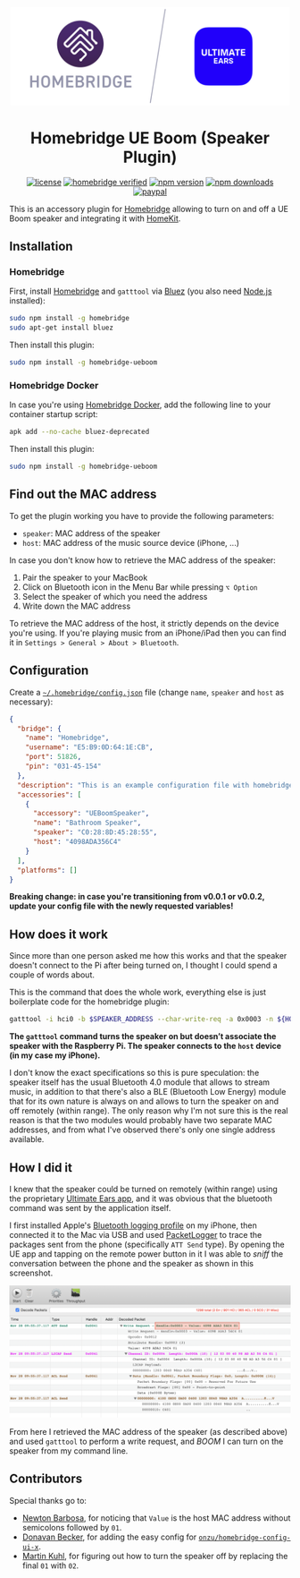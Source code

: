 <p align="center">
  <a href="https://github.com/alessandroaime/homebridge-ueboom"><img src="README/logo.png" width="500px"></a>
</p>

<span align="center">

# Homebridge UE Boom (Speaker Plugin)

<a href="https://opensource.org/licenses/MIT"><img title="license" src="https://img.shields.io/badge/License-MIT-yellow.svg" ></a>
<a href="https://github.com/homebridge/homebridge/wiki/Verified-Plugins"><img title="homebridge verified" src="https://badgen.net/badge/homebridge/verified/purple" ></a>
<a href="https://www.npmjs.com/package/homebridge-ueboom"><img title="npm version" src="https://badgen.net/npm/v/homebridge-ueboom" ></a>
<a href="https://www.npmjs.com/package/homebridge-ueboom"><img title="npm downloads" src="https://badgen.net/npm/dt/homebridge-ueboom" ></a>
<a href="https://www.paypal.me/alessandroaime"><img title="paypal" src="https://badgen.net/badge/Donate/PayPal/91BE09" ></a>

</span>

This is an accessory plugin for [Homebridge](https://github.com/nfarina/homebridge) allowing to turn on and off a UE Boom speaker and integrating it with [HomeKit](https://www.apple.com/ios/home/).

## Installation

### Homebridge

First, install [Homebridge](https://github.com/nfarina/homebridge) and `gatttool` via [Bluez](http://www.bluez.org) (you also need [Node.js](https://nodejs.org/) installed):

```bash
sudo npm install -g homebridge
sudo apt-get install bluez
```

Then install this plugin:

```bash
sudo npm install -g homebridge-ueboom
```

### Homebridge Docker

In case you're using [Homebridge Docker](https://github.com/oznu/docker-homebridge), add the following line to your container startup script:

```bash
apk add --no-cache bluez-deprecated
```

Then install this plugin:

```bash
sudo npm install -g homebridge-ueboom
```

## Find out the MAC address

To get the plugin working you have to provide the following parameters:

  * `speaker`: MAC address of the speaker
  * `host`: MAC address of the music source device (iPhone, ...)

In case you don't know how to retrieve the MAC address of the speaker:

 1. Pair the speaker to your MacBook
 2. Click on Bluetooth icon in the Menu Bar while pressing `⌥ Option`
 3. Select the speaker of which you need the address
 4. Write down the MAC address

To retrieve the MAC address of the host, it strictly depends on the device you're using. If you're playing music from an iPhone/iPad then you can find it in `Settings > General > About > Bluetooth`.

## Configuration

Create a [`~/.homebridge/config.json`](https://github.com/nfarina/homebridge/blob/master/config-sample.json) file (change `name`, `speaker` and `host` as necessary):


```json
{
  "bridge": {
    "name": "Homebridge",
    "username": "E5:B9:0D:64:1E:CB",
    "port": 51826,
    "pin": "031-45-154"
  },
  "description": "This is an example configuration file with homebridge-ueboom plugin.",
  "accessories": [
    {
      "accessory": "UEBoomSpeaker",
      "name": "Bathroom Speaker",
      "speaker": "C0:28:8D:45:28:55",
      "host": "4098ADA356C4"
    }
  ],
  "platforms": []
}
```

**Breaking change: in case you're transitioning from v0.0.1 or v0.0.2, update your config file with the newly requested variables!**

## How does it work

Since more than one person asked me how this works and that the speaker doesn't connect to the Pi after being turned on, I thought I could spend a couple of words about.

This is the command that does the whole work, everything else is just boilerplate code for the homebridge plugin:

```bash
gatttool -i hci0 -b $SPEAKER_ADDRESS --char-write-req -a 0x0003 -n ${HOST_ADDRESS}01
```

**The `gatttool` command turns the speaker on but doesn’t associate the speaker with the Raspberry Pi. The speaker connects to the `host` device (in my case my iPhone).**

I don't know the exact specifications so this is pure speculation: the speaker itself has the usual Bluetooth 4.0 module that allows to stream music, in addition to that there's also a BLE (Bluetooth Low Energy) module that for its own nature is always on and allows to turn the speaker on and off remotely (within range). The only reason why I'm not sure this is the real reason is that the two modules would probably have two separate MAC addresses, and from what I've observed there's only one single address available.

## How I did it

I knew that the speaker could be turned on remotely (within range) using the proprietary [Ultimate Ears app](https://apps.apple.com/us/app/boom-megaboom/id632344648), and it was obvious that the bluetooth command was sent by the application itself.

I first installed Apple's [Bluetooth logging profile](https://developer.apple.com/services-account/download?path=/iOS/iOS_Logs/iOSBluetoothLogging.mobileconfig) on my iPhone, then connected it to the Mac via USB and used [PacketLogger](https://download.developer.apple.com/Developer_Tools/Additional_Tools_for_Xcode_11/Additional_Tools_for_Xcode_11.dmg) to trace the packages sent from the phone (specifically `ATT Send` type). By opening the UE app and tapping on the remote power button in it I was able to *sniff* the conversation between the phone and the speaker as shown in this screenshot.

![packetLoggerScreenshot](README/packetLoggerScreenshot.png)

From here I retrieved the MAC address of the speaker (as described above) and used `gatttool` to perform a write request, and *BOOM* I can turn on the speaker from my command line.

## Contributors

Special thanks go to:

- [Newton Barbosa](https://github.com/newtonlb), for noticing that `Value` is the host MAC address without semicolons followed by `01`.
- [Donavan Becker](https://github.com/donavanbecker), for adding the easy config for [`onzu/homebridge-config-ui-x`](https://github.com/oznu/homebridge-config-ui-x).
- [Martin Kuhl](https://github.com/MartinKuhl), for figuring out how to turn the speaker off by replacing the final `01` with `02`.
